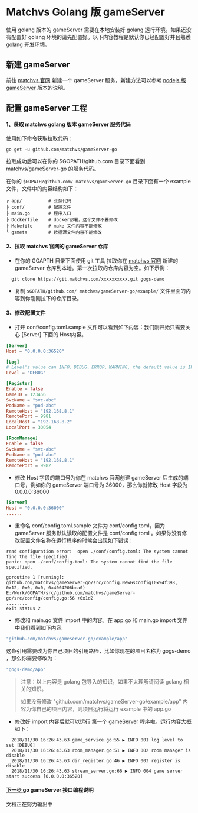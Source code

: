 # Matchvs Golang 版 gameServer

使用 golang 版本的 gameServer 需要在本地安装好 golang 运行环境。如果还没有配置好 golang 环境的请先配置好。以下内容教程是默认你已经配置好并且熟悉 golang 开发环境。

## 新建 gameServer

前往 [matchvs 官网](http://www.matchvs.com/manage/gameServer) 新建一个 gameServer 服务，新建方法可以参考 [nodejs 版gameServer](https://doc.matchvs.com/QuickStart/GameServer-JavaScript) 版本的说明。



## 配置 gameServer 工程

#### 1、获取 matchvs golang 版本 gameServer 服务代码

使用如下命令获取拉取代码：

```shell
go get -u github.com/matchvs/gameServer-go
```

拉取成功后可以在你的 $GOPATH/github.com 目录下面看到 matchvs/gameServer-go 的服务代码。

在你的 `$GOPATH/github.com/ matchvs/gameServer-go` 目录下面有一个 example 文件，文件中的内容结构如下：

```
┌ app/  		# 业务代码
├ conf/ 		# 配置文件
├ main.go 		# 程序入口
├ Dockerfile 	# docker部署，这个文件不要修改
├ Makefile 		# make 文件内容不能修改
└ gsmeta 		# 数据源文件内容不能修改
```

#### 2、拉取 matchvs 官网的 gameServer 仓库

- 在你的 GOAPTH 目录下面使用 git 工具 拉取你在  [matchvs 官网](http://www.matchvs.com/manage/gameServer) 新建的 gameServer 仓库到本地。第一次拉取的仓库内容为空。如下示例：

```shell
  git clone https://git.matchvs.com/xxxxxxxxxx.git gogs-demo
```

- 复制 `$GOPATH/github.com/ matchvs/gameServer-go/example/` 文件里面的内容到你刚刚拉下的仓库目录。

#### 3、修改配置文件

- 打开 conf/config.toml.sample 文件可以看到如下内容：我们刚开始只需要关心 [Server] 下面的 Host内容。

```toml
[Server]
Host = "0.0.0.0:36520"

[Log]
# Level's value can INFO、DEBUG、ERROR、WARNING, the default value is INFO
Level = "DEBUG"

[Register]
Enable = false
GameID = 123456
SvcName = "svc-abc"
PodName = "pod-abc"
RemoteHost = "192.168.8.1"
RemotePort = 9981
LocalHost = "192.168.8.2"
LocalPort = 30054

[RoomManage]
Enable = false
SvcName = "svc-abc"
PodName = "pod-abc"
RemoteHost = "192.168.8.1"
RemotePort = 9982
```

- 修改 Host 字段的端口号为你在 matchvs 官网创建 gameServer 后生成的端口号，例如你的 gameServer 端口号为 36000，那么你就修改 Host 字段为 0.0.0.0:36000

```toml
[Server]
Host = "0.0.0.0:36000"
......
```

- 重命名 conf/config.toml.sample 文件为 conf/config.toml，因为 gameServer 服务默认读取的配置文件是 conf/config.toml 。如果你没有修改配置文件名称在运行程序的时候会出现如下错误：

```shell
read configuration error:  open ./conf/config.toml: The system cannot find the file specified.
panic: open ./conf/config.toml: The system cannot find the file specified.

goroutine 1 [running]:
github.com/matchvs/gameServer-go/src/config.NewGsConfig(0x94f398, 0x12, 0x0, 0x0, 0x4004206bea0)
E:/Work/GOPATH/src/github.com/matchvs/gameServer-go/src/config/config.go:56 +0x1d2
........
exit status 2
```

- 修改和 main.go 文件 import 中的内容。在 app.go 和 main.go import 文件中我们看到如下内容:

```go
"github.com/matchvs/gameServer-go/example/app"
```

  这条引用需要改为你自己项目的引用路径，比如你现在的项目名称为 gogs-demo ，那么你需要修改为：

```go
"gogs-demo/app"
```

  > 注意：以上内容是 golang 包导入的知识，如果不太理解请阅读 golang 相关的知识。
  >
  >
  >  如果没有修改 "github.com/matchvs/gameServer-go/example/app"  内容为你自己的项目内容，则项目运行将运行 example 中的 app.go

- 修改好 import 内容后就可以运行 第一个 gameServer 程序啦。运行内容大概如下：

```shell
  2018/11/30 16:26:43.63 game_service.go:55 ▶ INFO 001 log level to set [DEBUG]
  2018/11/30 16:26:43.63 room_manager.go:51 ▶ INFO 002 room manager is disable
  2018/11/30 16:26:43.63 dir_register.go:46 ▶ INFO 003 register is disable
  2018/11/30 16:26:43.63 stream_server.go:66 ▶ INFO 004 game server start success [0.0.0.0:36520]
```



#### [下一步 ]()   go gameServer 接口编程说明 

文档正在努力输出中